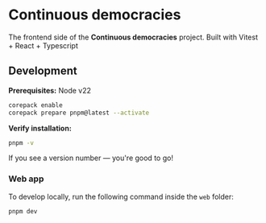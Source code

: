 # Continuous democracies

The frontend side of the **Continuous democracies** project.
Built with Vitest + React + Typescript

## Development

**Prerequisites:** Node v22

```bash
corepack enable
corepack prepare pnpm@latest --activate
```

**Verify installation:**

```bash
pnpm -v
```

If you see a version number — you're good to go!

### Web app

To develop locally, run the following command inside the `web` folder:

```bash
pnpm dev
```
